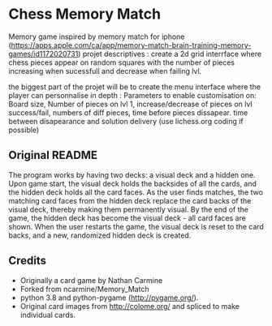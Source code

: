 # Chess Memory Match
Memory game inspired by memory match for iphone (https://apps.apple.com/ca/app/memory-match-brain-training-memory-games/id1172020731) projet descriptives : create a 2d grid interrface where chess pieces appear on random squares with the number of pieces increasing when sucessfull and decrease when failing lvl.

the biggest part of the projet will be to create the menu interface where the player can personnalise in depth : Parameters to enable customisation on: Board size, Number of pieces on lvl 1, increase/decrease of pieces on lvl success/fail, numbers of diff pieces, time before pieces dissapear. time between disapearance and solution delivery (use lichess.org coding if possible)

## Original README
The program works by having two decks: a visual deck and a hidden one. Upon game start, the visual deck holds the backsides of all the cards, and the hidden deck holds all the card faces. As the user finds matches, the two matching card faces from the hidden deck replace the card backs of the visual deck, thereby making them permanently visual. By the end of the game, the hidden deck has become the visual deck - all card faces are shown. When the user restarts the game, the visual deck is reset to the card backs, and a new, randomized hidden deck is created.

## Credits
* Originally a card game by Nathan Carmine
* Forked from ncarmine/Memory_Match
* python 3.8 and python-pygame (http://pygame.org/).
* Original card images from http://colome.org/ and spliced to make individual cards.